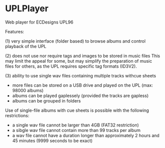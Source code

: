 # UPLPlayer
Web player for ECDesigns UPL96 


Features:

(1) very simple interface (folder based) to browse albums and control playback of the UPL

(2) does not use nor require tags and images to be stored in music files
This may limit the appeal for some, but may simplify the preparation of music files for others, as the UPL requires specific tag formats (ID3V2). 

(3) ability to use single wav files containing multiple tracks withcue sheets
- more files can be stored on a USB drive and played on the UPL (max: 98000 albums)
- albums can be played gaplessely (provided the tracks are gapless)
- albums can be grouped in folders 


Use of single-file albums with cue sheets is possible with the following restrictions:

- a single wav file cannot be larger than 4GB (FAT32 restriction)
- a sibgle wav file cannot contain more than 99 tracks per album
- a wav file cannot have a duration longer than approximately 2 hours and 45 minutes (9999 seconds to be exact)


